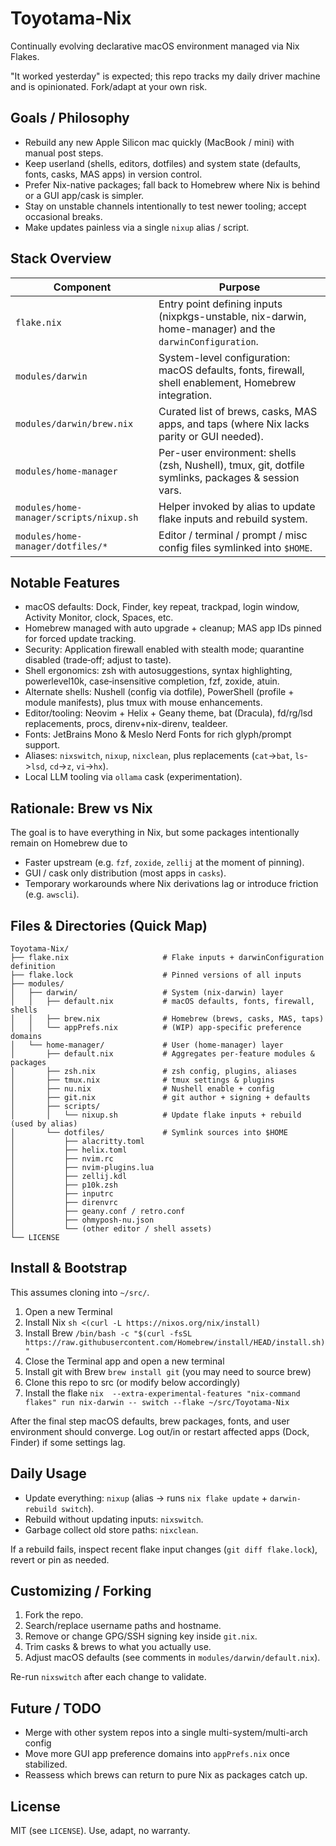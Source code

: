 # Toyotama-Nix

Continually evolving declarative macOS environment managed via Nix Flakes.

"It worked yesterday" is expected; this repo tracks my daily driver machine and is opinionated. Fork/adapt at your own risk.

## Goals / Philosophy

- Rebuild any new Apple Silicon mac quickly (MacBook / mini) with manual post steps.
- Keep userland (shells, editors, dotfiles) and system state (defaults, fonts, casks, MAS apps) in version control.
- Prefer Nix-native packages; fall back to Homebrew where Nix is behind or a GUI app/cask is simpler.
- Stay on unstable channels intentionally to test newer tooling; accept occasional breaks.
- Make updates painless via a single `nixup` alias / script.

## Stack Overview

Component | Purpose
--------- | -------
`flake.nix` | Entry point defining inputs (nixpkgs-unstable, nix-darwin, home-manager) and the `darwinConfiguration`.
`modules/darwin` | System-level configuration: macOS defaults, fonts, firewall, shell enablement, Homebrew integration.
`modules/darwin/brew.nix` | Curated list of brews, casks, MAS apps, and taps (where Nix lacks parity or GUI needed).
`modules/home-manager` | Per-user environment: shells (zsh, Nushell), tmux, git, dotfile symlinks, packages & session vars.
`modules/home-manager/scripts/nixup.sh` | Helper invoked by alias to update flake inputs and rebuild system.
`modules/home-manager/dotfiles/*` | Editor / terminal / prompt / misc config files symlinked into `$HOME`.

## Notable Features

- macOS defaults: Dock, Finder, key repeat, trackpad, login window, Activity Monitor, clock, Spaces, etc.
- Homebrew managed with auto upgrade + cleanup; MAS app IDs pinned for forced update tracking.
- Security: Application firewall enabled with stealth mode; quarantine disabled (trade‑off; adjust to taste).
- Shell ergonomics: zsh with autosuggestions, syntax highlighting, powerlevel10k, case‑insensitive completion, fzf, zoxide, atuin.
- Alternate shells: Nushell (config via dotfile), PowerShell (profile + module manifests), plus tmux with mouse enhancements.
- Editor/tooling: Neovim + Helix + Geany theme, bat (Dracula), fd/rg/lsd replacements, procs, direnv+nix-direnv, tealdeer.
- Fonts: JetBrains Mono & Meslo Nerd Fonts for rich glyph/prompt support.
- Aliases: `nixswitch`, `nixup`, `nixclean`, plus replacements (`cat`->`bat`, `ls`->`lsd`, `cd`->`z`, `vi`->`hx`).
- Local LLM tooling via `ollama` cask (experimentation).

## Rationale: Brew vs Nix

The goal is to have everything in Nix, but some packages intentionally remain on Homebrew due to

- Faster upstream (e.g. `fzf`, `zoxide`, `zellij` at the moment of pinning).
- GUI / cask only distribution (most apps in `casks`).
- Temporary workarounds where Nix derivations lag or introduce friction (e.g. `awscli`).

## Files & Directories (Quick Map)

```text
Toyotama-Nix/
├── flake.nix                     # Flake inputs + darwinConfiguration definition
├── flake.lock                    # Pinned versions of all inputs
├── modules/
│   ├── darwin/                   # System (nix-darwin) layer
│   │   ├── default.nix           # macOS defaults, fonts, firewall, shells
│   │   ├── brew.nix              # Homebrew (brews, casks, MAS, taps)
│   │   └── appPrefs.nix          # (WIP) app-specific preference domains
│   └── home-manager/             # User (home-manager) layer
│       ├── default.nix           # Aggregates per-feature modules & packages
│       ├── zsh.nix               # zsh config, plugins, aliases
│       ├── tmux.nix              # tmux settings & plugins
│       ├── nu.nix                # Nushell enable + config
│       ├── git.nix               # git author + signing + defaults
│       ├── scripts/
│       │   └── nixup.sh          # Update flake inputs + rebuild (used by alias)
│       └── dotfiles/             # Symlink sources into $HOME
│           ├── alacritty.toml
│           ├── helix.toml
│           ├── nvim.rc
│           ├── nvim-plugins.lua
│           ├── zellij.kdl
│           ├── p10k.zsh
│           ├── inputrc
│           ├── direnvrc
│           ├── geany.conf / retro.conf
│           ├── ohmyposh-nu.json
│           └── (other editor / shell assets)
└── LICENSE
```

## Install & Bootstrap

This assumes cloning into `~/src/`.

1) Open a new Terminal
2) Install Nix ``sh <(curl -L https://nixos.org/nix/install)``
3) Install Brew ``/bin/bash -c "$(curl -fsSL https://raw.githubusercontent.com/Homebrew/install/HEAD/install.sh)"``
4) Close the Terminal app and open a new terminal
5) Install git with Brew ``brew install git`` (you may need to source brew)
6) Clone this repo to src (or modify below accordingly)
7) Install the flake ``nix  --extra-experimental-features "nix-command flakes" run nix-darwin -- switch --flake ~/src/Toyotama-Nix``

After the final step macOS defaults, brew packages, fonts, and user environment should converge. Log out/in or restart affected apps (Dock, Finder) if some settings lag.

## Daily Usage

- Update everything: `nixup` (alias → runs `nix flake update` + `darwin-rebuild switch`).
- Rebuild without updating inputs: `nixswitch`.
- Garbage collect old store paths: `nixclean`.

If a rebuild fails, inspect recent flake input changes (`git diff flake.lock`), revert or pin as needed.

## Customizing / Forking

1. Fork the repo.
2. Search/replace username paths and hostname.
3. Remove or change GPG/SSH signing key inside `git.nix`.
4. Trim casks & brews to what you actually use.
5. Adjust macOS defaults (see comments in `modules/darwin/default.nix`).

Re-run `nixswitch` after each change to validate.

## Future / TODO

- Merge with other system repos into a single multi-system/multi-arch config
- Move more GUI app preference domains into `appPrefs.nix` once stabilized.
- Reassess which brews can return to pure Nix as packages catch up.

## License

MIT (see `LICENSE`). Use, adapt, no warranty.
